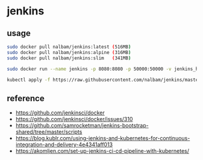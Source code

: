 # jenkins

## usage

```bash
sudo docker pull nalbam/jenkins:latest (516MB)
sudo docker pull nalbam/jenkins:alpine (316MB)
sudo docker pull nalbam/jenkins:slim   (341MB)

sudo docker run --name jenkins -p 8080:8080 -p 50000:50000 -v jenkins_home:/var/jenkins_home nalbam/jenkins:alpine

kubectl apply -f https://raw.githubusercontent.com/nalbam/jenkins/master/jenkins.yml
```

## reference

* <https://github.com/jenkinsci/docker>
* <https://github.com/jenkinsci/docker/issues/310>
* <https://github.com/samrocketman/jenkins-bootstrap-shared/tree/master/scripts>
* <https://blog.kublr.com/using-jenkins-and-kubernetes-for-continuous-integration-and-delivery-4e4341aff013>
* <https://akomljen.com/set-up-jenkins-ci-cd-pipeline-with-kubernetes/>
